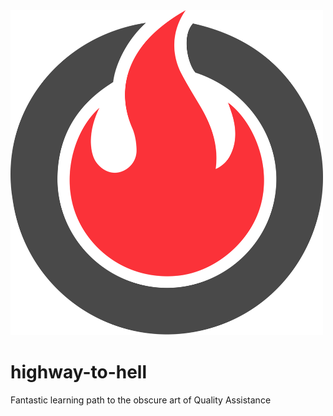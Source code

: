 <img src="logo/inferno-1.svg" width="500">

# highway-to-hell
Fantastic learning path to the obscure art of Quality Assistance
